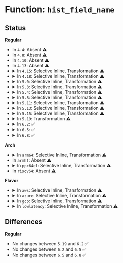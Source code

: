 # Function: <code>hist_field_name</code>

## Status
<b>Regular</b>
<ul>
<li>
In <code>4.4</code>: Absent ⚠️
</li>
<li>
In <code>4.8</code>: Absent ⚠️
</li>
<li>
In <code>4.10</code>: Absent ⚠️
</li>
<li>
In <code>4.13</code>: Absent ⚠️
</li>
<li>
<details>
<summary>In <code>4.15</code>: Selective Inline, Transformation ⚠️</summary>

**Collision:** Unique Static

**Inline:** Selective

**Transformation:** True

**Instances:**

```
In kernel/trace/trace_events_hist.c (ffffffff8118f6e4)
Location: kernel/trace/trace_events_hist.c:155
Inline: True
Inline callers:
  - kernel/trace/trace_events_hist.c:event_hist_trigger_func
  - kernel/trace/trace_events_hist.c:hist_field_print
  - kernel/trace/trace_events_hist.c:hist_trigger_entry_print
  - kernel/trace/trace_events_hist.c:hist_trigger_entry_print
Direct callers:
  - kernel/trace/trace_events_hist.c:event_hist_trigger_func
  - kernel/trace/trace_events_hist.c:hist_field_print
  - kernel/trace/trace_events_hist.c:hist_trigger_entry_print
  - kernel/trace/trace_events_hist.c:hist_trigger_entry_print
```
**Symbols:**

```
ffffffff8118dbb0-ffffffff8118dbff: hist_field_name.part.5 (STB_LOCAL)
```
</details>
</li>
<li>
<details>
<summary>In <code>4.18</code>: Selective Inline, Transformation ⚠️</summary>

**Collision:** Unique Static

**Inline:** Selective

**Transformation:** True

**Instances:**

```
In kernel/trace/trace_events_hist.c (ffffffff811a2a5c)
Location: kernel/trace/trace_events_hist.c:1676
Inline: True
Inline callers:
  - kernel/trace/trace_events_hist.c:event_hist_trigger_func
  - kernel/trace/trace_events_hist.c:hist_field_print
  - kernel/trace/trace_events_hist.c:hist_trigger_entry_print
  - kernel/trace/trace_events_hist.c:hist_trigger_entry_print
  - kernel/trace/trace_events_hist.c:expr_field_str
Direct callers:
  - kernel/trace/trace_events_hist.c:event_hist_trigger_func
  - kernel/trace/trace_events_hist.c:hist_field_print
  - kernel/trace/trace_events_hist.c:hist_trigger_entry_print
  - kernel/trace/trace_events_hist.c:hist_trigger_entry_print
  - kernel/trace/trace_events_hist.c:expr_field_str
```
**Symbols:**

```
ffffffff8119d600-ffffffff8119d746: hist_field_name.part.12 (STB_LOCAL)
ffffffff811a450a-ffffffff811a4516: hist_field_name.part.12.cold.47 (STB_LOCAL)
```
</details>
</li>
<li>
<details>
<summary>In <code>5.0</code>: Selective Inline, Transformation ⚠️</summary>

**Collision:** Unique Static

**Inline:** Selective

**Transformation:** True

**Instances:**

```
In kernel/trace/trace_events_hist.c (ffffffff811aba30)
Location: kernel/trace/trace_events_hist.c:1760
Inline: True
Inline callers:
  - kernel/trace/trace_events_hist.c:hist_field_print
  - kernel/trace/trace_events_hist.c:hist_trigger_entry_print
  - kernel/trace/trace_events_hist.c:hist_trigger_entry_print
  - kernel/trace/trace_events_hist.c:create_hist_data
  - kernel/trace/trace_events_hist.c:expr_field_str
Direct callers:
  - kernel/trace/trace_events_hist.c:hist_field_print
  - kernel/trace/trace_events_hist.c:hist_trigger_entry_print
  - kernel/trace/trace_events_hist.c:hist_trigger_entry_print
  - kernel/trace/trace_events_hist.c:create_hist_data
  - kernel/trace/trace_events_hist.c:expr_field_str
```
**Symbols:**

```
ffffffff811ab7f0-ffffffff811ab936: hist_field_name.part.12 (STB_LOCAL)
ffffffff811b263c-ffffffff811b2648: hist_field_name.part.12.cold.47 (STB_LOCAL)
```
</details>
</li>
<li>
<details>
<summary>In <code>5.3</code>: Selective Inline, Transformation ⚠️</summary>

**Collision:** Unique Static

**Inline:** Selective

**Transformation:** True

**Instances:**

```
In kernel/trace/trace_events_hist.c (ffffffff811b9d30)
Location: kernel/trace/trace_events_hist.c:1912
Inline: True
Inline callers:
  - kernel/trace/trace_events_hist.c:hist_field_print
  - kernel/trace/trace_events_hist.c:hist_show
  - kernel/trace/trace_events_hist.c:create_hist_data
  - kernel/trace/trace_events_hist.c:expr_field_str
Direct callers:
  - kernel/trace/trace_events_hist.c:hist_field_print
  - kernel/trace/trace_events_hist.c:hist_show
  - kernel/trace/trace_events_hist.c:create_hist_data
  - kernel/trace/trace_events_hist.c:expr_field_str
```
**Symbols:**

```
ffffffff811b9ae0-ffffffff811b9c28: hist_field_name.part.0 (STB_LOCAL)
ffffffff811c0e34-ffffffff811c0e40: hist_field_name.part.0.cold (STB_LOCAL)
```
</details>
</li>
<li>
<details>
<summary>In <code>5.4</code>: Selective Inline, Transformation ⚠️</summary>

**Collision:** Unique Static

**Inline:** Selective

**Transformation:** True

**Instances:**

```
In kernel/trace/trace_events_hist.c (ffffffff811c5300)
Location: kernel/trace/trace_events_hist.c:1990
Inline: True
Inline callers:
  - kernel/trace/trace_events_hist.c:hist_field_print
  - kernel/trace/trace_events_hist.c:hist_show
  - kernel/trace/trace_events_hist.c:create_hist_data
  - kernel/trace/trace_events_hist.c:expr_field_str
Direct callers:
  - kernel/trace/trace_events_hist.c:hist_field_print
  - kernel/trace/trace_events_hist.c:hist_show
  - kernel/trace/trace_events_hist.c:create_hist_data
  - kernel/trace/trace_events_hist.c:expr_field_str
```
**Symbols:**

```
ffffffff811c50b0-ffffffff811c51f8: hist_field_name.part.0 (STB_LOCAL)
ffffffff811cc69f-ffffffff811cc6ab: hist_field_name.part.0.cold (STB_LOCAL)
```
</details>
</li>
<li>
<details>
<summary>In <code>5.8</code>: Selective Inline, Transformation ⚠️</summary>

**Collision:** Unique Static

**Inline:** Selective

**Transformation:** True

**Instances:**

```
In kernel/trace/trace_events_hist.c (ffffffff811e2e90)
Location: kernel/trace/trace_events_hist.c:1081
Inline: True
Inline callers:
  - kernel/trace/trace_events_hist.c:hist_field_print
  - kernel/trace/trace_events_hist.c:hist_trigger_entry_print
  - kernel/trace/trace_events_hist.c:hist_trigger_print_key
  - kernel/trace/trace_events_hist.c:create_sort_keys
  - kernel/trace/trace_events_hist.c:expr_field_str
Direct callers:
  - kernel/trace/trace_events_hist.c:hist_field_print
  - kernel/trace/trace_events_hist.c:hist_trigger_entry_print
  - kernel/trace/trace_events_hist.c:hist_trigger_print_key
  - kernel/trace/trace_events_hist.c:create_sort_keys
  - kernel/trace/trace_events_hist.c:expr_field_str
```
**Symbols:**

```
ffffffff811e1f40-ffffffff811e208e: hist_field_name.part.0 (STB_LOCAL)
ffffffff811e8090-ffffffff811e809c: hist_field_name.part.0.cold (STB_LOCAL)
```
</details>
</li>
<li>
<details>
<summary>In <code>5.11</code>: Selective Inline, Transformation ⚠️</summary>

**Collision:** Unique Static

**Inline:** Selective

**Transformation:** True

**Instances:**

```
In kernel/trace/trace_events_hist.c (ffffffff811e0abb)
Location: kernel/trace/trace_events_hist.c:1084
Inline: True
Inline callers:
  - kernel/trace/trace_events_hist.c:hist_field_print
  - kernel/trace/trace_events_hist.c:hist_trigger_entry_print
  - kernel/trace/trace_events_hist.c:hist_trigger_print_key
  - kernel/trace/trace_events_hist.c:create_sort_keys
  - kernel/trace/trace_events_hist.c:expr_field_str
Direct callers:
  - kernel/trace/trace_events_hist.c:hist_field_print
  - kernel/trace/trace_events_hist.c:hist_trigger_entry_print
  - kernel/trace/trace_events_hist.c:hist_trigger_print_key
  - kernel/trace/trace_events_hist.c:create_sort_keys
  - kernel/trace/trace_events_hist.c:expr_field_str
```
**Symbols:**

```
ffffffff811dfb60-ffffffff811dfcae: hist_field_name.part.0 (STB_LOCAL)
ffffffff81be6358-ffffffff81be6364: hist_field_name.part.0.cold (STB_LOCAL)
```
</details>
</li>
<li>
<details>
<summary>In <code>5.13</code>: Selective Inline, Transformation ⚠️</summary>

**Collision:** Unique Static

**Inline:** Selective

**Transformation:** True

**Instances:**

```
In kernel/trace/trace_events_hist.c (ffffffff811e1c8b)
Location: kernel/trace/trace_events_hist.c:1101
Inline: True
Inline callers:
  - kernel/trace/trace_events_hist.c:hist_field_print
  - kernel/trace/trace_events_hist.c:print_entries
  - kernel/trace/trace_events_hist.c:hist_trigger_print_key
  - kernel/trace/trace_events_hist.c:create_sort_keys
  - kernel/trace/trace_events_hist.c:expr_field_str
Direct callers:
  - kernel/trace/trace_events_hist.c:hist_field_print
  - kernel/trace/trace_events_hist.c:print_entries
  - kernel/trace/trace_events_hist.c:hist_trigger_print_key
  - kernel/trace/trace_events_hist.c:create_sort_keys
  - kernel/trace/trace_events_hist.c:expr_field_str
```
**Symbols:**

```
ffffffff811e0c70-ffffffff811e0dbe: hist_field_name.part.0 (STB_LOCAL)
ffffffff81bd8013-ffffffff81bd801f: hist_field_name.part.0.cold (STB_LOCAL)
```
</details>
</li>
<li>
<details>
<summary>In <code>5.15</code>: Selective Inline, Transformation ⚠️</summary>

**Collision:** Unique Static

**Inline:** Selective

**Transformation:** True

**Instances:**

```
In kernel/trace/trace_events_hist.c (ffffffff81211c3f)
Location: kernel/trace/trace_events_hist.c:1125
Inline: True
Inline callers:
  - kernel/trace/trace_events_hist.c:hist_field_print
  - kernel/trace/trace_events_hist.c:print_entries
  - kernel/trace/trace_events_hist.c:hist_trigger_print_key
  - kernel/trace/trace_events_hist.c:create_sort_keys
  - kernel/trace/trace_events_hist.c:expr_field_str
Direct callers:
  - kernel/trace/trace_events_hist.c:hist_field_print
  - kernel/trace/trace_events_hist.c:print_entries
  - kernel/trace/trace_events_hist.c:hist_trigger_print_key
  - kernel/trace/trace_events_hist.c:create_sort_keys
  - kernel/trace/trace_events_hist.c:expr_field_str
```
**Symbols:**

```
ffffffff81210980-ffffffff81210ad4: hist_field_name.part.0 (STB_LOCAL)
ffffffff81cb6f2a-ffffffff81cb6f36: hist_field_name.part.0.cold (STB_LOCAL)
```
</details>
</li>
<li>
<details>
<summary>In <code>5.19</code>: Transformation ⚠️</summary>

```c
const char *hist_field_name(struct hist_field *field, unsigned int level);
```

**Collision:** Unique Static

**Inline:** No

**Transformation:** True

**Instances:**

```
In kernel/trace/trace_events_hist.c (0)
Location: kernel/trace/trace_events_hist.c:1299
Inline: False
Direct callers:
  - kernel/trace/trace_events_hist.c:hist_field_print
  - kernel/trace/trace_events_hist.c:print_entries
  - kernel/trace/trace_events_hist.c:hist_trigger_print_key
  - kernel/trace/trace_events_hist.c:create_sort_keys
  - kernel/trace/trace_events_hist.c:expr_field_str
  - kernel/trace/trace_events_hist.c:hist_field_name
```
**Symbols:**

```
ffffffff8124b6b0-ffffffff8124b80f: hist_field_name (STB_LOCAL)
ffffffff81e67e8d-ffffffff81e67e99: hist_field_name.cold (STB_LOCAL)
```
</details>
</li>
<li>
<details>
<summary>In <code>6.2</code>: ✅</summary>

```c
const char *hist_field_name(struct hist_field *field, unsigned int level);
```

**Collision:** Unique Static

**Inline:** No

**Transformation:** False

**Instances:**

```
In kernel/trace/trace_events_hist.c (ffffffff81299f30)
Location: kernel/trace/trace_events_hist.c:1332
Inline: False
Direct callers:
  - kernel/trace/trace_events_hist.c:hist_field_print
  - kernel/trace/trace_events_hist.c:print_entries
  - kernel/trace/trace_events_hist.c:hist_trigger_print_key
  - kernel/trace/trace_events_hist.c:create_sort_keys
  - kernel/trace/trace_events_hist.c:expr_field_str
  - kernel/trace/trace_events_hist.c:hist_field_name
```
**Symbols:**

```
ffffffff81299f30-ffffffff8129a09a: hist_field_name (STB_LOCAL)
```
</details>
</li>
<li>
<details>
<summary>In <code>6.5</code>: ✅</summary>

```c
const char *hist_field_name(struct hist_field *field, unsigned int level);
```

**Collision:** Unique Static

**Inline:** No

**Transformation:** False

**Instances:**

```
In kernel/trace/trace_events_hist.c (ffffffff812b7430)
Location: kernel/trace/trace_events_hist.c:1329
Inline: False
Direct callers:
  - kernel/trace/trace_events_hist.c:hist_field_print
  - kernel/trace/trace_events_hist.c:print_entries
  - kernel/trace/trace_events_hist.c:hist_trigger_print_key
  - kernel/trace/trace_events_hist.c:create_sort_keys
  - kernel/trace/trace_events_hist.c:expr_field_str
  - kernel/trace/trace_events_hist.c:hist_field_name
```
**Symbols:**

```
ffffffff812b7430-ffffffff812b785f: hist_field_name (STB_LOCAL)
```
</details>
</li>
<li>
<details>
<summary>In <code>6.8</code>: ✅</summary>

```c
const char *hist_field_name(struct hist_field *field, unsigned int level);
```

**Collision:** Unique Static

**Inline:** No

**Transformation:** False

**Instances:**

```
In kernel/trace/trace_events_hist.c (ffffffff812d3a80)
Location: kernel/trace/trace_events_hist.c:1322
Inline: False
Direct callers:
  - kernel/trace/trace_events_hist.c:hist_field_print
  - kernel/trace/trace_events_hist.c:print_entries
  - kernel/trace/trace_events_hist.c:hist_trigger_print_key
  - kernel/trace/trace_events_hist.c:create_sort_keys
  - kernel/trace/trace_events_hist.c:expr_field_str
  - kernel/trace/trace_events_hist.c:hist_field_name
```
**Symbols:**

```
ffffffff812d3a80-ffffffff812d3eaf: hist_field_name (STB_LOCAL)
```
</details>
</li>
</ul>
<b>Arch</b>
<ul>
<li>
<details>
<summary>In <code>arm64</code>: Selective Inline, Transformation ⚠️</summary>

**Collision:** Unique Static

**Inline:** Selective

**Transformation:** True

**Instances:**

```
In kernel/trace/trace_events_hist.c (ffff800010245118)
Location: kernel/trace/trace_events_hist.c:1990
Inline: True
Inline callers:
  - kernel/trace/trace_events_hist.c:hist_field_print
  - kernel/trace/trace_events_hist.c:hist_show
  - kernel/trace/trace_events_hist.c:create_hist_data
  - kernel/trace/trace_events_hist.c:expr_field_str
Direct callers:
  - kernel/trace/trace_events_hist.c:hist_field_print
  - kernel/trace/trace_events_hist.c:hist_show
  - kernel/trace/trace_events_hist.c:create_hist_data
  - kernel/trace/trace_events_hist.c:expr_field_str
```
**Symbols:**

```
ffff800010244eb8-ffff800010245010: hist_field_name.part.0 (STB_LOCAL)
```
</details>
</li>
<li>
In <code>armhf</code>: Absent ⚠️
</li>
<li>
<details>
<summary>In <code>ppc64el</code>: Selective Inline, Transformation ⚠️</summary>

**Collision:** Unique Static

**Inline:** Selective

**Transformation:** True

**Instances:**

```
In kernel/trace/trace_events_hist.c (c0000000002d9080)
Location: kernel/trace/trace_events_hist.c:1990
Inline: True
Inline callers:
  - kernel/trace/trace_events_hist.c:hist_field_print
  - kernel/trace/trace_events_hist.c:hist_show
  - kernel/trace/trace_events_hist.c:create_hist_data
  - kernel/trace/trace_events_hist.c:expr_field_str
Direct callers:
  - kernel/trace/trace_events_hist.c:hist_field_print
  - kernel/trace/trace_events_hist.c:hist_show
  - kernel/trace/trace_events_hist.c:create_hist_data
  - kernel/trace/trace_events_hist.c:expr_field_str
```
**Symbols:**

```
c0000000002d8d20-c0000000002d8ee8: hist_field_name.part.0 (STB_LOCAL)
```
</details>
</li>
<li>
In <code>riscv64</code>: Absent ⚠️
</li>
</ul>
<b>Flavor</b>
<ul>
<li>
<details>
<summary>In <code>aws</code>: Selective Inline, Transformation ⚠️</summary>

**Collision:** Unique Static

**Inline:** Selective

**Transformation:** True

**Instances:**

```
In kernel/trace/trace_events_hist.c (ffffffff811bd920)
Location: kernel/trace/trace_events_hist.c:1990
Inline: True
Inline callers:
  - kernel/trace/trace_events_hist.c:hist_field_print
  - kernel/trace/trace_events_hist.c:hist_show
  - kernel/trace/trace_events_hist.c:create_hist_data
  - kernel/trace/trace_events_hist.c:expr_field_str
Direct callers:
  - kernel/trace/trace_events_hist.c:hist_field_print
  - kernel/trace/trace_events_hist.c:hist_show
  - kernel/trace/trace_events_hist.c:create_hist_data
  - kernel/trace/trace_events_hist.c:expr_field_str
```
**Symbols:**

```
ffffffff811bd6d0-ffffffff811bd818: hist_field_name.part.0 (STB_LOCAL)
ffffffff811c4cbf-ffffffff811c4ccb: hist_field_name.part.0.cold (STB_LOCAL)
```
</details>
</li>
<li>
<details>
<summary>In <code>azure</code>: Selective Inline, Transformation ⚠️</summary>

**Collision:** Unique Static

**Inline:** Selective

**Transformation:** True

**Instances:**

```
In kernel/trace/trace_events_hist.c (ffffffff811b0700)
Location: kernel/trace/trace_events_hist.c:1990
Inline: True
Inline callers:
  - kernel/trace/trace_events_hist.c:hist_field_print
  - kernel/trace/trace_events_hist.c:hist_show
  - kernel/trace/trace_events_hist.c:create_hist_data
  - kernel/trace/trace_events_hist.c:expr_field_str
Direct callers:
  - kernel/trace/trace_events_hist.c:hist_field_print
  - kernel/trace/trace_events_hist.c:hist_show
  - kernel/trace/trace_events_hist.c:create_hist_data
  - kernel/trace/trace_events_hist.c:expr_field_str
```
**Symbols:**

```
ffffffff811b04b0-ffffffff811b05f8: hist_field_name.part.0 (STB_LOCAL)
ffffffff811b7a9f-ffffffff811b7aab: hist_field_name.part.0.cold (STB_LOCAL)
```
</details>
</li>
<li>
<details>
<summary>In <code>gcp</code>: Selective Inline, Transformation ⚠️</summary>

**Collision:** Unique Static

**Inline:** Selective

**Transformation:** True

**Instances:**

```
In kernel/trace/trace_events_hist.c (ffffffff811bb6f0)
Location: kernel/trace/trace_events_hist.c:1990
Inline: True
Inline callers:
  - kernel/trace/trace_events_hist.c:hist_field_print
  - kernel/trace/trace_events_hist.c:hist_show
  - kernel/trace/trace_events_hist.c:create_hist_data
  - kernel/trace/trace_events_hist.c:expr_field_str
Direct callers:
  - kernel/trace/trace_events_hist.c:hist_field_print
  - kernel/trace/trace_events_hist.c:hist_show
  - kernel/trace/trace_events_hist.c:create_hist_data
  - kernel/trace/trace_events_hist.c:expr_field_str
```
**Symbols:**

```
ffffffff811bb4a0-ffffffff811bb5e8: hist_field_name.part.0 (STB_LOCAL)
ffffffff811c2a8f-ffffffff811c2a9b: hist_field_name.part.0.cold (STB_LOCAL)
```
</details>
</li>
<li>
<details>
<summary>In <code>lowlatency</code>: Selective Inline, Transformation ⚠️</summary>

**Collision:** Unique Static

**Inline:** Selective

**Transformation:** True

**Instances:**

```
In kernel/trace/trace_events_hist.c (ffffffff811c9790)
Location: kernel/trace/trace_events_hist.c:1990
Inline: True
Inline callers:
  - kernel/trace/trace_events_hist.c:hist_field_print
  - kernel/trace/trace_events_hist.c:hist_show
  - kernel/trace/trace_events_hist.c:create_hist_data
  - kernel/trace/trace_events_hist.c:expr_field_str
Direct callers:
  - kernel/trace/trace_events_hist.c:hist_field_print
  - kernel/trace/trace_events_hist.c:hist_show
  - kernel/trace/trace_events_hist.c:create_hist_data
  - kernel/trace/trace_events_hist.c:expr_field_str
```
**Symbols:**

```
ffffffff811c9540-ffffffff811c9688: hist_field_name.part.0 (STB_LOCAL)
ffffffff811d0b2f-ffffffff811d0b3b: hist_field_name.part.0.cold (STB_LOCAL)
```
</details>
</li>
</ul>

## Differences
<b>Regular</b>
<ul>
<li>
No changes between <code>5.19</code> and <code>6.2</code> ✅
</li>
<li>
No changes between <code>6.2</code> and <code>6.5</code> ✅
</li>
<li>
No changes between <code>6.5</code> and <code>6.8</code> ✅
</li>
</ul>
